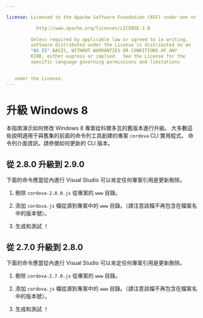 ```yaml
---

license: Licensed to the Apache Software Foundation (ASF) under one or more contributor license agreements. See the NOTICE file distributed with this work for additional information regarding copyright ownership. The ASF licenses this file to you under the Apache License, Version 2.0 (the "License"); you may not use this file except in compliance with the License. You may obtain a copy of the License at

           http://www.apache.org/licenses/LICENSE-2.0
    
         Unless required by applicable law or agreed to in writing,
         software distributed under the License is distributed on an
         "AS IS" BASIS, WITHOUT WARRANTIES OR CONDITIONS OF ANY
         KIND, either express or implied.  See the License for the
         specific language governing permissions and limitations
    

   under the License.
---
```


# 升級 Windows 8

本指南演示如何修改 Windows 8 專案從科爾多瓦的舊版本進行升級。 大多數這些說明適用于與舊集的前面的命令列工具創建的專案 `cordova` CLI 實用程式。 命令列介面資訊，請參閱如何更新的 CLI 版本。

## 從 2.8.0 升級到 2.9.0

下面的命令應當從內進行 Visual Studio 可以肯定任何專案引用是更新刪除。

1.  刪除 `cordova-2.8.0.js` 從專案的 `www` 目錄。

2.  添加 `cordova.js` 檔從源到專案中的 `www` 目錄。（請注意該檔不再包含在檔案名中的版本號）。

3.  生成和測試 ！

## 從 2.7.0 升級到 2.8.0

下面的命令應當從內進行 Visual Studio 可以肯定任何專案引用是更新刪除。

1.  刪除 `cordova-2.7.0.js` 從專案的 `www` 目錄。

2.  添加 `cordova.js` 檔從源到專案中的 `www` 目錄。（請注意該檔不再包含在檔案名中的版本號）。

3.  生成和測試 ！
